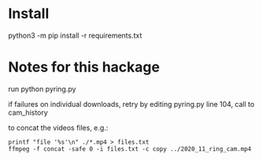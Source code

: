 # Install
python3 -m pip install -r requirements.txt

# Notes for this hackage

run python pyring.py

if failures on individual downloads, retry by editing pyring.py line 104, call to cam_history

to concat the videos files, e.g.:

    printf "file '%s'\n" ./*.mp4 > files.txt
    ffmpeg -f concat -safe 0 -i files.txt -c copy ../2020_11_ring_cam.mp4
